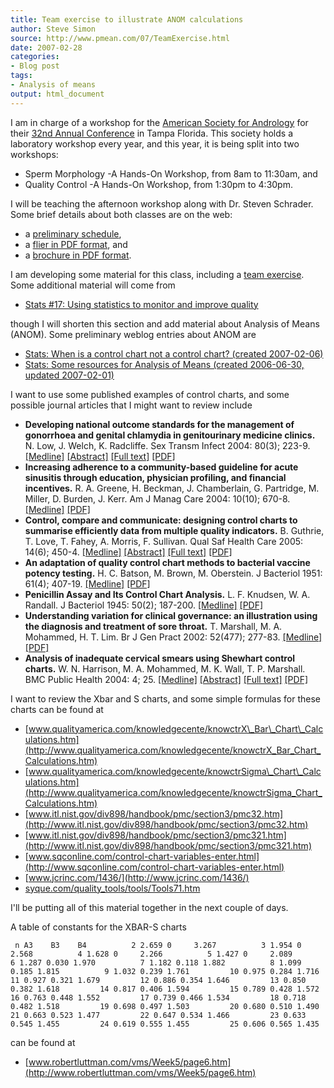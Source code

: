 ```yaml
---
title: Team exercise to illustrate ANOM calculations
author: Steve Simon
source: http://www.pmean.com/07/TeamExercise.html
date: 2007-02-28
categories:
- Blog post
tags:
- Analysis of means
output: html_document
---
```

I am in charge of a workshop for the [American Society for
Andrology](http://www.andrologysociety.com/) for their [32nd Annual
Conference](http://www.andrologysociety.com/meetings/709/default.aspx)
in Tampa Florida. This society holds a laboratory workshop every year,
and this year, it is being split into two workshops:

-   Sperm Morphology -A Hands-On Workshop, from 8am to 11:30am, and
-   Quality Control -A Hands-On Workshop, from 1:30pm to 4:30pm.

I will be teaching the afternoon workshop along with Dr. Steven
Schrader. Some brief details about both classes are on the web:

-   a [preliminary
    schedule](http://www.andrologysociety.com/meetings/709/labworkshop.aspx),
-   a [flier in PDF
    format](http://www.andrologysociety.com/meetings/709/labworkshop.pdf),
    and
-   a [brochure in PDF
    format](http://www.andrologysociety.com/meetings/709/alwbrochure.pdf).

I am developing some material for this class, including a [team
exercise](exercises18.htm). Some additional material will come from

-   [Stats \#17: Using statistics to monitor and improve
    quality](../training/hand17.asp)

though I will shorten this section and add material about Analysis of
Means (ANOM). Some preliminary weblog entries about ANOM are

-   [Stats: When is a control chart not a control chart? (created
    2007-02-06)](AnomExample.html)
-   [Stats: Some resources for Analysis of Means (created 2006-06-30,
    updated
    2007-02-01)](http://www.pmean.com/weblog2006/AnalysisOfMeans.html)

I want to use some published examples of control charts, and some
possible journal articles that I might want to review include

-   **Developing national outcome standards for the management of
    gonorrhoea and genital chlamydia in genitourinary medicine
    clinics.** N. Low, J. Welch, K. Radcliffe. Sex Transm Infect 2004:
    80(3); 223-9.
    [\[Medline\]](http://www.ncbi.nlm.nih.gov/entrez/query.fcgi?cmd=Retrieve&db=PubMed&list_uids=15170010&dopt=Abstract)
    [\[Abstract\]](http://sti.bmj.com/cgi/content/abstract/80/3/223)
    [\[Full text\]](http://sti.bmj.com/cgi/content/full/80/3/223)
    [\[PDF\]](http://sti.bmj.com/cgi/reprint/80/3/223.pdf)
-   **Increasing adherence to a community-based guideline for acute
    sinusitis through education, physician profiling, and financial
    incentives.** R. A. Greene, H. Beckman, J. Chamberlain, G.
    Partridge, M. Miller, D. Burden, J. Kerr. Am J Manag Care 2004:
    10(10); 670-8.
    [\[Medline\]](http://www.ncbi.nlm.nih.gov/entrez/query.fcgi?cmd=Retrieve&db=PubMed&list_uids=15521158&dopt=Abstract)
    [\[PDF\]](http://www.ajmc.com/files/articlefiles/AJMCoct04_Greene_670to678.pdf)
-   **Control, compare and communicate: designing control charts to
    summarise efficiently data from multiple quality indicators.** B.
    Guthrie, T. Love, T. Fahey, A. Morris, F. Sullivan. Qual Saf Health
    Care 2005: 14(6); 450-4.
    [\[Medline\]](http://www.ncbi.nlm.nih.gov/entrez/query.fcgi?cmd=Retrieve&db=PubMed&list_uids=16326793&dopt=Abstract)
    [\[Abstract\]](http://qshc.bmj.com/cgi/content/abstract/14/6/450)
    [\[Full text\]](http://qshc.bmj.com/cgi/content/full/14/6/450)
    [\[PDF\]](http://qshc.bmj.com/cgi/reprint/14/6/450.pdf)
-   **An adaptation of quality control chart methods to bacterial
    vaccine potency testing.** H. C. Batson, M. Brown, M. Oberstein. J
    Bacteriol 1951: 61(4); 407-19.
    [\[Medline\]](http://www.ncbi.nlm.nih.gov/entrez/query.fcgi?cmd=Retrieve&db=PubMed&list_uids=14832178&dopt=Abstract)
    [\[PDF\]](http://www.pubmedcentral.nih.gov/picrender.fcgi?artid=386020&blobtype=pdf)
-   **Penicillin Assay and Its Control Chart Analysis.** L. F.
    Knudsen, W. A. Randall. J Bacteriol 1945: 50(2); 187-200.
    [\[Medline\]](http://www.ncbi.nlm.nih.gov/entrez/query.fcgi?cmd=Retrieve&db=PubMed&list_uids=16560987&dopt=Abstract)
    [\[PDF\]](http://www.pubmedcentral.nih.gov/picrender.fcgi?artid=374125&blobtype=pdf)
-   **Understanding variation for clinical governance: an illustration
    using the diagnosis and treatment of sore throat.** T. Marshall, M.
    A. Mohammed, H. T. Lim. Br J Gen Pract 2002: 52(477); 277-83.
    [\[Medline\]](http://www.ncbi.nlm.nih.gov/entrez/query.fcgi?cmd=Retrieve&db=PubMed&list_uids=11942443&dopt=Abstract)
    [\[PDF\]](http://www.pubmedcentral.nih.gov/picrender.fcgi?artid=1314267&blobtype=pdf)
-   **Analysis of inadequate cervical smears using Shewhart control
    charts.** W. N. Harrison, M. A. Mohammed, M. K. Wall, T. P.
    Marshall. BMC Public Health 2004: 4; 25.
    [\[Medline\]](http://www.ncbi.nlm.nih.gov/entrez/query.fcgi?cmd=Retrieve&db=PubMed&list_uids=15225351&dopt=Abstract)
    [\[Abstract\]](http://www.pubmedcentral.nih.gov/articlerender.fcgi?artid=459229&rendertype=abstract)
    [\[Full
    text\]](http://www.pubmedcentral.nih.gov/articlerender.fcgi?tool=pubmed&pubmedid=15225351)
    [\[PDF\]](http://www.pubmedcentral.nih.gov/picrender.fcgi?artid=459229&blobtype=pdf)

I want to review the Xbar and S charts, and some simple formulas for
these charts can be found at

-   [www.qualityamerica.com/knowledgecente/knowctrX\_Bar\_Chart\_Calculations.htm](http://www.qualityamerica.com/knowledgecente/knowctrX_Bar_Chart_Calculations.htm)
-   [www.qualityamerica.com/knowledgecente/knowctrSigma\_Chart\_Calculations.htm](http://www.qualityamerica.com/knowledgecente/knowctrSigma_Chart_Calculations.htm)
-   [www.itl.nist.gov/div898/handbook/pmc/section3/pmc32.htm](http://www.itl.nist.gov/div898/handbook/pmc/section3/pmc32.htm)
-   [www.itl.nist.gov/div898/handbook/pmc/section3/pmc321.htm](http://www.itl.nist.gov/div898/handbook/pmc/section3/pmc321.htm)
-   [www.sqconline.com/control-chart-variables-enter.html](http://www.sqconline.com/control-chart-variables-enter.html)
-   [www.jcrinc.com/1436/](http://www.jcrinc.com/1436/)
-   [syque.com/quality\_tools/tools/Tools71.htm](http://syque.com/quality_tools/tools/Tools71.htm)

I\'ll be putting all of this material together in the next couple of
days.

A table of constants for the XBAR-S charts

` n A3    B3    B4          2 2.659 0     3.267          3 1.954 0     2.568          4 1.628 0     2.266          5 1.427 0     2.089          6 1.287 0.030 1.970          7 1.182 0.118 1.882          8 1.099 0.185 1.815          9 1.032 0.239 1.761         10 0.975 0.284 1.716         11 0.927 0.321 1.679         12 0.886 0.354 1.646         13 0.850 0.382 1.618         14 0.817 0.406 1.594         15 0.789 0.428 1.572         16 0.763 0.448 1.552         17 0.739 0.466 1.534         18 0.718 0.482 1.518         19 0.698 0.497 1.503         20 0.680 0.510 1.490         21 0.663 0.523 1.477         22 0.647 0.534 1.466         23 0.633 0.545 1.455         24 0.619 0.555 1.455         25 0.606 0.565 1.435`

can be found at

-   [www.robertluttman.com/vms/Week5/page6.htm](http://www.robertluttman.com/vms/Week5/page6.htm)
